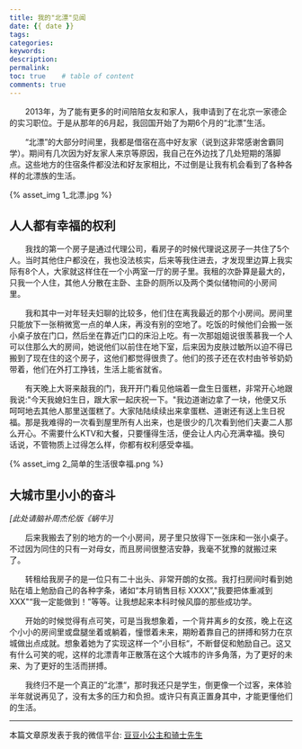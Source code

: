 ```yaml
---
title: 我的"北漂"见闻
date: {{ date }}
tags:
categories: 
keywords: 
description:
permalink: 
toc: true    # table of content
comments: true  
---
```


&emsp;&emsp;2013年，为了能有更多的时间陪陪女友和家人，我申请到了在北京一家德企的实习职位。于是从那年的6月起，我回国开始了为期6个月的“北漂”生活。 

&emsp;&emsp;“北漂”的大部分时间里，我都是借宿在高中好友家（说到这非常感谢舍霸同学）。期间有几次因为好友家人来京等原因，我自己在外边找了几处短期的落脚点。这些地方的住宿条件都没法和好友家相比，不过倒是让我有机会看到了各种各样的北漂族的生活。 

{% asset_img 1_北漂.jpg %}

## 人人都有幸福的权利

&emsp;&emsp;我找的第一个房子是通过代理公司，看房子的时候代理说这房子一共住了5个人。当时其他住户都没在，我也没法核实，后来等我住进去，才发现里边算上我实际有8个人，大家就这样住在一个小两室一厅的房子里。我租的次卧算是最大的，只我一个人住，其他人分散在主卧、主卧的厕所以及两个类似储物间的小房间里。 

&emsp;&emsp;我和其中一对年轻夫妇聊的比较多，他们住在离我最近的那个小房间。房间里只能放下一张稍微宽一点的单人床，再没有别的空地了。吃饭的时候他们会搬一张小桌子放在门口，然后坐在靠近门口的床沿上吃。有一次那姐姐说很羡慕我一个人可以住那么大的房间，她说他们以前住在地下室，后来因为皮肤过敏所以迫不得已搬到了现在住的这个房子，这他们都觉得很贵了。他们的孩子还在农村由爷爷奶奶带着，他们在外打工挣钱，生活上能省就省。 

&emsp;&emsp;有天晚上大哥来敲我的门，我开开门看见他端着一盘生日蛋糕，非常开心地跟我说:"今天我媳妇生日，跟大家一起庆祝一下。"我边道谢边拿了一块，他便又乐呵呵地去其他人那里送蛋糕了。大家陆陆续续出来拿蛋糕、道谢还有送上生日祝福。那是我难得的一次看到屋里所有人出来，也是很少的几次看到他们夫妻二人那么开心。不需要什么KTV和大餐，只要懂得生活，便会让人内心充满幸福。换句话说，不管物质上过得怎么样，你都有权利感受幸福。 

{% asset_img 2_简单的生活很幸福.png %}

## 大城市里小小的奋斗 

*[此处请脑补周杰伦版《蜗牛》]*

&emsp;&emsp;后来我搬去了别的地方的一个小房间，房子里只放得下一张床和一张小桌子。不过因为同住的只有一对母女，而且房间很整洁安静，我毫不犹豫的就搬过来了。 

&emsp;&emsp;转租给我房子的是一位只有二十出头、非常开朗的女孩。我打扫房间时看到她贴在墙上勉励自己的各种字条，诸如“本月销售目标 XXXX”,"我要把体重减到XXX"“我一定能做到！”等等。让我想起来本科时候风靡的那些成功学。

&emsp;&emsp;开始的时候觉得有点可笑，可是当我想象着，一个背井离乡的女孩，晚上在这个小小的房间里或盘腿坐着或躺着，憧憬着未来，期盼着靠自己的拼搏和努力在京城做出点成就。想象着她为了实现这样一个”小目标“，不断督促和勉励自己。这又有什么可笑的呢，这样的北漂青年正散落在这个大城市的许多角落，为了更好的未来、为了更好的生活而拼搏。 

&emsp;&emsp;我终归不是一个真正的”北漂“，那时我还只是学生，倒更像一个过客，来体验半年就说再见了，没有太多的压力和负担。或许只有真正置身其中，才能更懂他们的生活。

* * *
本篇文章原发表于我的微信平台: [豆豆小公主和骑士先生](https://mp.weixin.qq.com/s/I92be3jsboIbWVVkdWVeRA)

